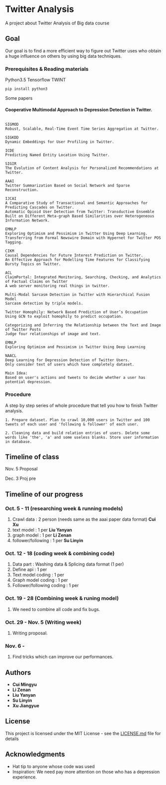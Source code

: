 # Twitter Analysis

A project about Twitter Analysis of Big data course

## Goal

Our goal is to find a more efficient way to figure out Twitter uses who obtain a huge influence on others by using big data techniques.

### Prerequisites & Reading materials

Python3.5 Tensorflow TWINT

```
pip install python3
```

Some papers

#### Cooperative Multimodal Approach to Depression Detection in Twitter.
```

SIGMOD
Robust, Scalable, Real-Time Event Time Series Aggregation at Twitter.

SIGKDD
Dynamic Embeddings for User Profiling in Twitter. 

ICDE
Predicting Named Entity Location Using Twitter.

SIGIR
The Evolution of Content Analysis for Personalized Recommendations at Twitter.

AAAI
Twitter Summarization Based on Social Network and Sparse Reconstruction.

IJCAI
A Comparative Study of Transactional and Semantic Approaches for Predicting Cascades on Twitter.
Automatic Opioid User Detection from Twitter: Transductive Ensemble Built on Different Meta-graph Based Similarities over Heterogeneous Information Network.

EMNLP
Exploring Optimism and Pessimism in Twitter Using Deep Learning. 
Transferring from Formal Newswire Domain with Hypernet for Twitter POS Tagging.

CIKM
Causal Dependencies for Future Interest Prediction on Twitter. 
An Effective Approach for Modelling Time Features for Classifying Bursty Topics on Twitter.

ACL
ClaimPortal: Integrated Monitoring, Searching, Checking, and Analytics of Factual Claims on Twitter
A web server monitoring real things in twitter.

Multi-Modal Sarcasm Detection in Twitter with Hierarchical Fusion Model
Sarcasm detection by triple models.

Twitter Homophily: Network Based Prediction of User’s Occupation
Using GCN to exploit homophily to predict occupation.

Categorizing and Inferring the Relationship between the Text and Image of Twitter Posts
Judge four relationships of image and text.

EMNLP
Exploring Optimism and Pessimism in Twitter Using Deep Learning

NAACL
Deep Learning for Depression Detection of Twitter Users.
Only consider text of users which have completely dataset.
```

```
Main Idea:
Based on user's actions and tweets to decide whether a user has potential depression.
```


### Procedure

A step by step series of whole procedure that tell you how to finish Twitter analysis.



```
1. Prepare dataset. Plan to crawl 10,000 users in Twitter and 100 tweets of each user and 'following & follower' of each user.

2. Cleaning data and build relation entries of users. Delete some words like 'the', 'a' and some useless blanks. Store user information in database.
```
## Timeline of class

Nov. 5 Proposal

Dec. 3 Proj pre

## Timeline of our progress

### Oct. 5 - 11 (researching week & running models)

1. Crawl data : 2 person (needs same as the aaai paper data format) **Cui Xu**
2. text model : 1 per **Liu Yanyan**
3. graph model : 1 per **Li Zenan**
4. follower/following : 1 per **Su Linyin**

### Oct. 12 - 18 (coding week & combining code)

1. Data part : Washing data &  Splicing data format (1 per)
2. Define api : 1 per
3. Text model coding : 1 per
4. Graph model coding : 1 per 
5. Follower/following coding : 1 per

### Oct. 19 - 28 (Combining week & runing model)

1. We need to combine all code and fix bugs.

### Oct. 29 - Nov. 5 (Writing week)

1. Writing proposal.

### Nov. 6 -

1. Find tricks which can improve our performances.



## Authors

* **Cui Mingyu** 
* **Li Zenan**
* **Liu Yanyan**
* **Su Linyin**
* **Xu Jiangyue**

## License

This project is licensed under the MIT License - see the [LICENSE.md](LICENSE.md) file for details

## Acknowledgments

* Hat tip to anyone whose code was used
* Inspiration: We need pay more attention on those who has a depression experience.


